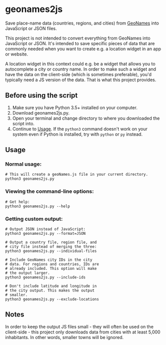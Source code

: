 # geonames2js

Save place-name data (countries, regions, and cities) from [GeoNames](https://www.geonames.org/) into JavaScript or JSON files.

This project is not intended to convert everything from GeoNames into JavaScript or JSON. It's intended to save specific pieces of data that are commonly needed when you want to create e.g. a location widget in an app or website.

A location widget in this context could e.g. be a widget that allows you to autocomplete a city or country name. In order to make such a widget and have the data on the client-side (which is sometimes preferable), you'd typically need a JS version of the data. That is what this project provides.



## Before using the script

1. Make sure you have Python 3.5+ installed on your computer.
1. Download geonames2js.py.
1. Open your terminal and change directory to where you downloaded the script into.
1. Continue to [Usage](#usage). If the ```python3``` command doesn't work on your system even if Python is installed, try with ```python``` or ```py``` instead.



## Usage

### Normal usage:
```shell
# This will create a geoNames.js file in your current directory.
python3 geonames2js.py
```

### Viewing the command-line options:
```shell
# Get help:
python3 geonames2js.py --help
```

### Getting custom output:
```shell
# Output JSON instead of JavaScript:
python3 geonames2js.py --format=JSON

# Output a country file, region file, and
# city file instead of merging the three:
python3 geonames2js.py --individual-files

# Include GeoNames city IDs in the city
# data. For regions and countries, IDs are
# already included. This option will make
# the output larger.
python3 geonames2js.py --include-ids

# Don't include latitude and longitude in
# the city output. This makes the output
# smaller.
python3 geonames2js.py --exclude-locations

```



## Notes

In order to keep the output JS files small - they will often be used on the client-side - this project only downloads data from cities with at least 5,000 inhabitants. In other words, smaller towns will be ignored.
